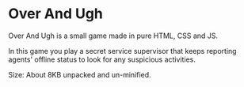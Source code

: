 # Over And Ugh
Over And Ugh is a small game made in pure HTML, CSS and JS.

In this game you play a secret service supervisor that keeps reporting agents' offline status to look for any suspicious activities.

Size: About 8KB unpacked and un-minified.
